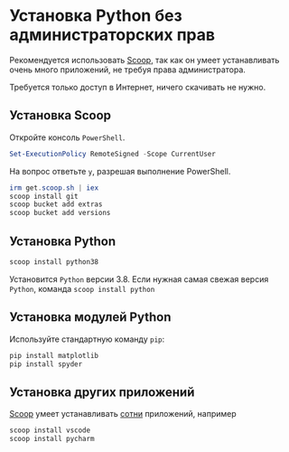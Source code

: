 # Установка Python без администраторских прав

Рекомендуется использовать [Scoop], так как он умеет устанавливать очень много приложений, не требуя права администратора.

Требуется только доступ в Интернет, ничего скачивать не нужно.

## Установка Scoop
Откройте консоль `PowerShell`.
```ps1
Set-ExecutionPolicy RemoteSigned -Scope CurrentUser 
```
На вопрос ответьте `y`, разрешая выполнение PowerShell.

```ps1
irm get.scoop.sh | iex
scoop install git
scoop bucket add extras
scoop bucket add versions
```

## Установка Python
```ps1
scoop install python38
```
Установится `Python` версии 3.8. Если нужная самая свежая версия `Python`, команда `scoop install python`

## Установка модулей Python
Используйте стандартную команду `pip`:

```ps1
pip install matplotlib
pip install spyder
```

## Установка других приложений

[Scoop] умеет устанавливать [сотни][apps] приложений, например
```ps1
scoop install vscode
scoop install pycharm
```

[Scoop]: https://scoop.sh/
[apps]: https://scoop.sh/#/apps